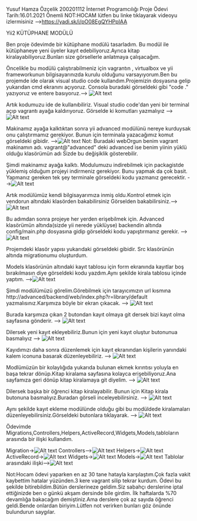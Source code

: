 Yusuf Hamza Özçelik
200201112
İnternet Programcılığı Proje Ödevi
Tarih:16.01.2021
Önemli NOT:HOCAM lütfen bu linke tıklayarak videoyu izlermisiniz
-->https://yadi.sk/i/pO08EgQYHPpIAA

Yii2 KÜTÜPHANE MODÜLÜ

Ben proje ödevimde bir kütüphane modülü tasarladım. Bu modül ile kütüphaneye yeni üyeler kayıt
edebiliyoruz.Ayrıca kitap kiralayabiliyoruz.Bunları size görsellerle anlatmaya çalışacağım.

Öncelikle bu modülü çalıştırabilmeniz için vagrantın , virtualbox ve yii frameworkunun bilgisayarınızda kurulu olduğunu
varsayıyorum.Ben bu projemde ide olarak visual studio code kullandım.Projemizin dosyasına gelip yukarıdan cmd ekranını açıyoruz.
Consola buradaki görseldeki gibi "code ." yazıyoruz ve entere basıyoruz.-->
![Alt text](https://yadi.sk/i/e9A-1KLtMFsTjA)

Artık kodumuzu ide de kullanıbiliriz. Visual studio code'dan yeni bir terminal açıp vagrantı ayağa kaldırıyoruz.
Görselde ki komutları yazmalıyız -->
![Alt text](https://yadi.sk/i/J2HbMD1Dmr1itA)

Makinamız ayağa kalktıktan sonra yii advanced modülünü nereye kurduysak onu çalıştırmamız gerekiyor.
Bunun için terminala yazacağımız komut görseldeki gibidir.
-->![Alt text](https://yadi.sk/i/YazYglEPpsdxCQ)
Not: Buradaki webOrgun benim vagrant makinamın adı. vagrant@"advanced" deki advanced ise benim yiinin yüklü olduğu 
klasörümün adı Sizde bu değişiklik gösterebilir. 

Şimdi makinamız ayağa kalktı. Modulumuzu indirebilmek için packagistde yüklemiş olduğum projeyi indirmeniz gerekiyor.
Bunu yapmak da çok basit. Yapmanız gereken tek şey terminale görseldeki kodu yazmanız gerecektir.
-->![Alt text](https://yadi.sk/i/Ui5A9TBdea70Zg)


Artık modülümüz kendi bilgisayarımıza inmiş oldu.Kontrol etmek için vendorun altındaki klasörden bakabilirsiniz 
Görselden bakabilirsiniz.-->![Alt text](https://yadi.sk/i/oQjes29XaPmsLQ)

Bu adımdan sonra projeye her yerden erişebilmek için. Advanced klasörümün altında(sizde yii nerede yüklüyse) backendin altında
config/main.php dosyasına gidip görseldeki kodu yapıştırmanız gerekir.
-->![Alt text](https://yadi.sk/i/6lGYatyqqcLhjA)


Projemdeki klasör yapısı yukarıdaki görseldeki gibidir. Src klasörünün altında migrationumu oluşturdum.

Models klasörünün altındaki kayıt tablosu için form ekranında kayıtlar boş bırakılmasın diye 
görseldeki kodu yazdım.Aynı şekilde kirala tablosu içinde yaptım.
 -->![Alt text](https://yadi.sk/i/A55i1rzjiH8Yag)



Şimdi modülümüzü görelim.Görebilmek için tarayıcımızın url kısmına http://advanced/backend/web/index.php?r=library/default
yazmalısınız.Karşımıza böyle bir ekran çıkacak. -->
![Alt text](https://yadi.sk/i/cGocQvAefucmPg)

Burada karşımıza çıkan 2 butondan kayıt olmaya git dersek bizi kayıt olma sayfasına gönderir.
--> ![Alt text](https://yadi.sk/i/JMzmKy69G8Suzg)

Dilersek yeni kayıt ekleyebiliriz.Bunun için yeni kayıt oluştur butonunua basmalıyız
--> ![Alt text](https://yadi.sk/i/HBAgZ2lq7qXnpA)

Kayıdımızı daha sonra düzenlemek için kayıt ekranından kişilerin yanındaki kalem iconuna basarak düzenleyebiliriz.
--> ![Alt text](https://yadi.sk/i/-BUNg69OR2tcFg)

Modlümüzün bir kolaylığıda yukarıda bulunan ekmek kırıntısı yoluyla en başa tekrar dönüp.Kitap kiralama sayfasına kolayca
erişebiliyoruz.Ana sayfamıza geri dönüp kitap kiralamaya git diyelim.
--> ![Alt text](https://yadi.sk/i/qnlRkLBG1RIYNg)

Dilersek başka bir öğrenci kitap kiralayabilir. Bunun için Kitap kirala butonuna basmalıyız.Buradan görseli inceleyebilirsiniz.
--> ![Alt text](https://yadi.sk/i/-C6wHhwHWOGHNg)

Aynı şekilde kayıt ekleme modülünde olduğu gibi bu modüldede kiralamaları düzenleyebilirsiniz.Görseldeki butonlara tıklayarak.
--> ![Alt text](https://yadi.sk/i/f0uhSj2UA196Ew)



Ödevimde Migrations,Controllers,Helpers,ActiveRecord,Widgets,Models,tabloların arasında bir ilişki kullandım.

Migration->![Alt text](https://yadi.sk/i/oQjes29XaPmsLQ)
Controllers-->![Alt text](https://yadi.sk/i/oQjes29XaPmsLQ)
Helpers->![Alt text](https://yadi.sk/i/QepexiPsV_hAbw)
ActiveRecord->![Alt text](https://yadi.sk/i/L0f__Iccy7gAHg)
Widgets->![Alt text](https://yadi.sk/i/NVPYZcOCiSXkRQ)
Models->![Alt text](https://yadi.sk/i/oQjes29XaPmsLQ)
Tablolar arasındaki ilişki-->![Alt text](https://yadi.sk/i/v_JLrWfxHolEqQ)


Not:Hocam ödevi yaparken en az 30 tane hatayla karşılaştım.Çok fazla vakit kaybettim hatalar yüzünden.3 kere vagrant silip tekrar kurdum.
Ödevi bu şekilde bitirebildim.Bütün derslerineze geldim.Siz sabahçı derslerine iptal ettiğinizde ben o günkü akşam dersinde bile girdim.
İlk haftalarda %70 devamlığa bakacağım demiştiniz.Ama derslere çok az sayıda öğrenci geldi.Bende onlardan biriyim.Lütfen not verirken bunları
göz önünde bulundurun saygılar.
